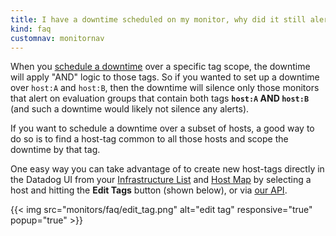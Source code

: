 ```yaml
---
title: I have a downtime scheduled on my monitor, why did it still alert?!
kind: faq
customnav: monitornav
---
```


When you [schedule a downtime](/monitors/downtimes) over a specific tag scope, the downtime will apply "AND" logic to those tags. So if you wanted to set up a downtime over `host:A` and `host:B`, then the downtime will silence only those monitors that alert on evaluation groups that contain both tags **`host:A` AND `host:B`** (and such a downtime would likely not silence any alerts).  

If you want to schedule a downtime over a subset of hosts, a good way to do so is to find a host-tag common to all those hosts and scope the downtime by that tag.  

One easy way you can take advantage of to create new host-tags directly in the Datadog UI from your [Infrastructure List](/graphing/infrastructure) and [Host Map](/graphing/infrastructure/hostmap) by selecting a host and hitting the **Edit Tags** button (shown below), or via [our API](/api/#tags-add). 

{{< img src="monitors/faq/edit_tag.png" alt="edit tag" responsive="true" popup="true" >}}
